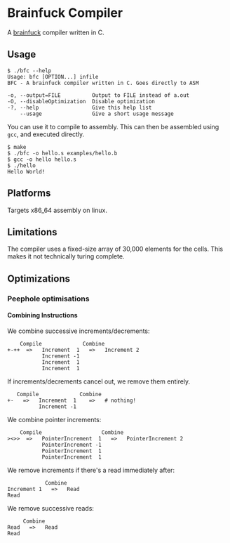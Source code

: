 # Brainfuck Compiler

A [brainfuck](http://esolangs.org/wiki/Brainfuck) compiler written in C.

## Usage
    $ ./bfc --help
    Usage: bfc [OPTION...] infile
    BFC - A brainfuck compiler written in C. Goes directly to ASM

    -o, --output=FILE          Output to FILE instead of a.out
    -O, --disableOptimization  Disable optimization
    -?, --help                 Give this help list
        --usage                Give a short usage message

You can use it to compile to assembly. This can then be assembled using `gcc`, and executed directly.

    $ make
    $ ./bfc -o hello.s examples/hello.b 
    $ gcc -o hello hello.s
    $ ./hello
    Hello World!

## Platforms

Targets x86_64 assembly on linux.

## Limitations

The compiler uses a fixed-size array of 30,000 elements for the cells. This makes it not technically turing complete.

## Optimizations

### Peephole optimisations

#### Combining Instructions

We combine successive increments/decrements:

```
    Compile             Combine
+-++  =>   Increment  1   =>   Increment 2
           Increment -1
           Increment  1
           Increment  1
```

If increments/decrements cancel out, we remove them entirely.

```
   Compile             Combine
+-   =>   Increment  1    =>   # nothing!
          Increment -1
```

We combine pointer increments:

```
    Compile                   Combine
><>>  =>   PointerIncrement  1   =>   PointerIncrement 2
           PointerIncrement -1
           PointerIncrement  1
           PointerIncrement  1
```

We remove increments if there's a read immediately after:

```
            Combine
Increment 1   =>   Read
Read

```

We remove successive reads:

```
     Combine
Read   =>   Read
Read

```